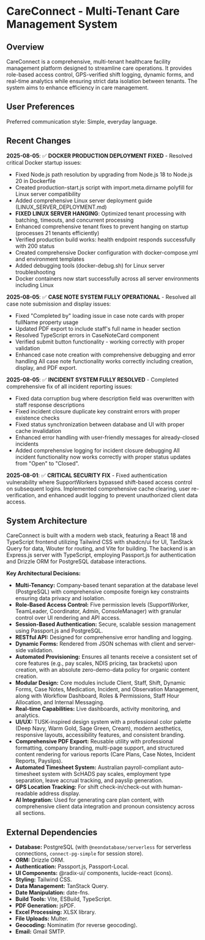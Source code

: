 # CareConnect - Multi-Tenant Care Management System

## Overview
CareConnect is a comprehensive, multi-tenant healthcare facility management platform designed to streamline care operations. It provides role-based access control, GPS-verified shift logging, dynamic forms, and real-time analytics while ensuring strict data isolation between tenants. The system aims to enhance efficiency in care management.

## User Preferences
Preferred communication style: Simple, everyday language.

## Recent Changes
**2025-08-05**: ✅ **DOCKER PRODUCTION DEPLOYMENT FIXED** - Resolved critical Docker startup issues:
- Fixed Node.js path resolution by upgrading from Node.js 18 to Node.js 20 in Dockerfile
- Created production-start.js script with import.meta.dirname polyfill for Linux server compatibility
- Added comprehensive Linux server deployment guide (LINUX_SERVER_DEPLOYMENT.md)
- **FIXED LINUX SERVER HANGING**: Optimized tenant processing with batching, timeouts, and concurrent processing
- Enhanced comprehensive tenant fixes to prevent hanging on startup (processes 21 tenants efficiently)
- Verified production build works: health endpoint responds successfully with 200 status
- Created comprehensive Docker configuration with docker-compose.yml and environment templates
- Added debugging tools (docker-debug.sh) for Linux server troubleshooting
- Docker containers now start successfully across all server environments including Linux

**2025-08-05**: ✅ **CASE NOTE SYSTEM FULLY OPERATIONAL** - Resolved all case note submission and display issues:
- Fixed "Completed by" loading issue in case note cards with proper fullName property usage
- Updated PDF export to include staff's full name in header section
- Resolved TypeScript errors in CaseNoteCard component  
- Verified submit button functionality - working correctly with proper validation
- Enhanced case note creation with comprehensive debugging and error handling
All case note functionality works correctly including creation, display, and PDF export.

**2025-08-05**: ✅ **INCIDENT SYSTEM FULLY RESOLVED** - Completed comprehensive fix of all incident reporting issues:
- Fixed data corruption bug where description field was overwritten with staff response descriptions
- Fixed incident closure duplicate key constraint errors with proper existence checks  
- Fixed status synchronization between database and UI with proper cache invalidation
- Enhanced error handling with user-friendly messages for already-closed incidents
- Added comprehensive logging for incident closure debugging
All incident functionality now works correctly with proper status updates from "Open" to "Closed".

**2025-08-01**: ✅ **CRITICAL SECURITY FIX** - Fixed authentication vulnerability where SupportWorkers bypassed shift-based access control on subsequent logins. Implemented comprehensive cache clearing, user re-verification, and enhanced audit logging to prevent unauthorized client data access.

## System Architecture
CareConnect is built with a modern web stack, featuring a React 18 and TypeScript frontend utilizing Tailwind CSS with shadcn/ui for UI, TanStack Query for data, Wouter for routing, and Vite for building. The backend is an Express.js server with TypeScript, employing Passport.js for authentication and Drizzle ORM for PostgreSQL database interactions.

**Key Architectural Decisions:**
-   **Multi-Tenancy:** Company-based tenant separation at the database level (PostgreSQL) with comprehensive composite foreign key constraints ensuring data privacy and isolation.
-   **Role-Based Access Control:** Five permission levels (SupportWorker, TeamLeader, Coordinator, Admin, ConsoleManager) with granular control over UI rendering and API access.
-   **Session-Based Authentication:** Secure, scalable session management using Passport.js and PostgreSQL.
-   **RESTful API:** Designed for comprehensive error handling and logging.
-   **Dynamic Forms:** Rendered from JSON schemas with client and server-side validation.
-   **Automated Provisioning:** Ensures all tenants receive a consistent set of core features (e.g., pay scales, NDIS pricing, tax brackets) upon creation, with an absolute zero-demo-data policy for organic content creation.
-   **Modular Design:** Core modules include Client, Staff, Shift, Dynamic Forms, Case Notes, Medication, Incident, and Observation Management, along with Workflow Dashboard, Roles & Permissions, Staff Hour Allocation, and Internal Messaging.
-   **Real-time Capabilities:** Live dashboards, activity monitoring, and analytics.
-   **UI/UX:** TUSK-inspired design system with a professional color palette (Deep Navy, Warm Gold, Sage Green, Cream), modern aesthetics, responsive layouts, accessibility features, and consistent branding.
-   **Comprehensive PDF Export:** Reusable utility with professional formatting, company branding, multi-page support, and structured content rendering for various reports (Care Plans, Case Notes, Incident Reports, Payslips).
-   **Automated Timesheet System:** Australian payroll-compliant auto-timesheet system with ScHADS pay scales, employment type separation, leave accrual tracking, and payslip generation.
-   **GPS Location Tracking:** For shift check-in/check-out with human-readable address display.
-   **AI Integration:** Used for generating care plan content, with comprehensive client data integration and pronoun consistency across all sections.

## External Dependencies
-   **Database:** PostgreSQL (with `@neondatabase/serverless` for serverless connections, `connect-pg-simple` for session store).
-   **ORM:** Drizzle ORM.
-   **Authentication:** Passport.js, Passport-Local.
-   **UI Components:** @radix-ui/ components, lucide-react (icons).
-   **Styling:** Tailwind CSS.
-   **Data Management:** TanStack Query.
-   **Date Manipulation:** date-fns.
-   **Build Tools:** Vite, ESBuild, TypeScript.
-   **PDF Generation:** jsPDF.
-   **Excel Processing:** XLSX library.
-   **File Uploads:** Multer.
-   **Geocoding:** Nominatim (for reverse geocoding).
-   **Email:** Gmail SMTP.